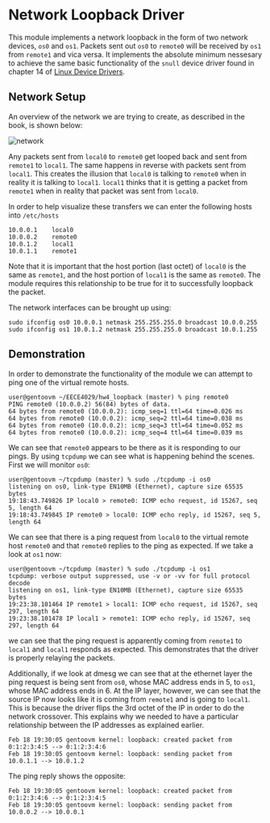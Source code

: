 Network Loopback Driver
=====================

This module implements a network loopback in the form of two network devices,
`os0` and `os1`.  Packets sent out `os0` to `remote0` will be received by `os1`
from `remote1` and vica versa.  It implements the absolute minimum nessesary to
achieve the same basic functionality of the `snull` device driver found in
chapter 14 of [Linux Device Drivers](http://www.xml.com/ldd/chapter/book/).

Network Setup
-------------
An overview of the network we are trying to create, as described in the book,
is shown below:

![network](http://www.xml.com/ldd/chapter/book/figs/ldr2_1401.gif "network")

Any packets sent from `local0` to `remote0` get looped back and sent from
`remote1` to `local1`.  The same happens in reverse with packets sent from
`local1`. This creates the illusion that `local0` is talking to `remote0` when in
reality it is talking to `local1`. `local1` thinks that it is getting a packet
from `remote1` when in reality that packet was sent from `local0`.

In order to help visualize these transfers we can enter the following hosts
into `/etc/hosts`

```
10.0.0.1 	local0
10.0.0.2 	remote0
10.0.1.2 	local1
10.0.1.1 	remote1
```

Note that it is important that the host portion (last octet) of `local0` is the
same as `remote1`, and the host portion of `local1` is the same as `remote0`.
The module requires this relationship to be true for it to successfully
loopback the packet.

The network interfaces can be brought up using:

```
sudo ifconfig os0 10.0.0.1 netmask 255.255.255.0 broadcast 10.0.0.255
sudo ifconfig os1 10.0.1.2 netmask 255.255.255.0 broadcast 10.0.1.255
```

Demonstration
-------------
In order to demonstrate the functionality of the module we can attempt to ping
one of the virtual remote hosts.

```
user@gentoovm ~/EECE4029/hw4_loopback (master) % ping remote0
PING remote0 (10.0.0.2) 56(84) bytes of data.
64 bytes from remote0 (10.0.0.2): icmp_seq=1 ttl=64 time=0.026 ms
64 bytes from remote0 (10.0.0.2): icmp_seq=2 ttl=64 time=0.038 ms
64 bytes from remote0 (10.0.0.2): icmp_seq=3 ttl=64 time=0.052 ms
64 bytes from remote0 (10.0.0.2): icmp_seq=4 ttl=64 time=0.039 ms
```

We can see that `remote0` appears to be there as it is responding to our pings.
By using `tcpdump` we can see what is happening behind the scenes. First we
will monitor `os0`:

```
user@gentoovm ~/tcpdump (master) % sudo ./tcpdump -i os0
listening on os0, link-type EN10MB (Ethernet), capture size 65535 bytes
19:18:43.749826 IP local0 > remote0: ICMP echo request, id 15267, seq 5, length 64
19:18:43.749845 IP remote0 > local0: ICMP echo reply, id 15267, seq 5, length 64
```

We can see that there is a ping request from `local0` to the virtual remote
host `remote0` and that `remote0` replies to the ping as expected. If we take a
look at `os1` now:

```
user@gentoovm ~/tcpdump (master) % sudo ./tcpdump -i os1
tcpdump: verbose output suppressed, use -v or -vv for full protocol decode
listening on os1, link-type EN10MB (Ethernet), capture size 65535 bytes
19:23:38.101464 IP remote1 > local1: ICMP echo request, id 15267, seq 297, length 64
19:23:38.101478 IP local1 > remote1: ICMP echo reply, id 15267, seq 297, length 64
```

we can see that the ping request is apparently coming from `remote1` to
`local1` and `local1` responds as expected. This demonstrates that the driver is
properly relaying the packets.

Additionally, if we look at dmesg we can see that at the ethernet layer the ping
request is being sent from `os0`, whose MAC address ends in 5, to `os1`, whose
MAC address ends in 6.  At the IP layer, however, we can see that the source IP
now looks like it is coming from `remote1` and is going to `local1`. This is
because the driver flips the 3rd octet of the IP in order to do the network
crossover.  This explains why we needed to have a particular relationship
between the IP addresses as explained earlier.

```
Feb 18 19:30:05 gentoovm kernel: loopback: created packet from 0:1:2:3:4:5 --> 0:1:2:3:4:6
Feb 18 19:30:05 gentoovm kernel: loopback: sending packet from 10.0.1.1 --> 10.0.1.2
```

The ping reply shows the opposite:

```
Feb 18 19:30:05 gentoovm kernel: loopback: created packet from 0:1:2:3:4:6 --> 0:1:2:3:4:5
Feb 18 19:30:05 gentoovm kernel: loopback: sending packet from 10.0.0.2 --> 10.0.0.1
```

